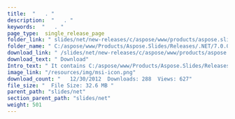```yaml
---
title:  "   . " 
description:  "   . " 
keywords:  "   . " 
page_type:  single_release_page
folder_link: " slides/net/new-releases/c/aspose/www/products/aspose.slides/releases/.net/7.0.0/aspose.slides.msi/"
folder_name: " C:/aspose/www/Products/Aspose.Slides/Releases/.NET/7.0.0/Aspose.Slides.msi"
download_link: " /slides/net/new-releases/c/aspose/www/products/aspose.slides/releases/.net/7.0.0/aspose.slides.msi/e692dd01ba3b43168b734622e0da7ed2"
download_text: " Download"
Intro_text: " It contains C:/aspose/www/Products/Aspose.Slides/Releases/.NET/7.0.0/Aspose.Slides.msi release."
image_link: "/resources/img/msi-icon.png"
download_count: "   12/30/2012  Downloads: 288  Views: 627"
file_size: "  File Size: 32.6 MB "
parent_path: "slides/net"
section_parent_path: "slides/net"
weight: 501
---
```




